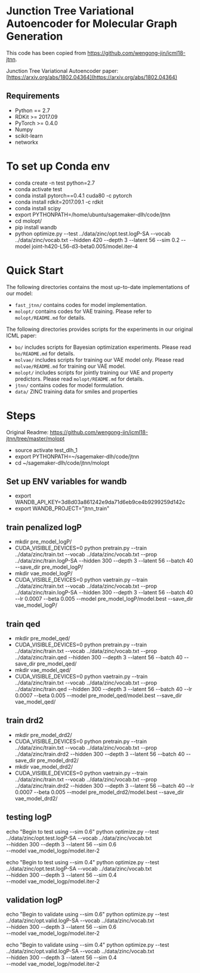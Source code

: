 # Junction Tree Variational Autoencoder for Molecular Graph Generation

This code has been copied from https://github.com/wengong-jin/icml18-jtnn.

Junction Tree Variational Autoencoder paper: [https://arxiv.org/abs/1802.04364](https://arxiv.org/abs/1802.04364)


## Requirements
* Python == 2.7
* RDKit >= 2017.09
* PyTorch >= 0.4.0
* Numpy
* scikit-learn
* networkx

# To set up Conda env

* conda create -n test python=2.7
* conda activate test
* conda install pytorch==0.4.1 cuda80 -c pytorch
* conda install rdkit=2017.09.1 -c rdkit
* conda install scipy
* export PYTHONPATH=/home/ubuntu/sagemaker-dlh/code/jtnn
* cd molopt/
* pip install wandb
* python optimize.py --test ../data/zinc/opt.test.logP-SA --vocab ../data/zinc/vocab.txt --hidden 420 --depth 3 --latent 56 --sim 0.2 --model joint-h420-L56-d3-beta0.005/model.iter-4

# Quick Start
The following directories contains the most up-to-date implementations of our model:
* `fast_jtnn/` contains codes for model implementation.
* `molopt/` contains codes for VAE training. Please refer to `molopt/README.md` for details.

The following directories provides scripts for the experiments in our original ICML paper:
* `bo/` includes scripts for Bayesian optimization experiments. Please read `bo/README.md` for details.
* `molvae/` includes scripts for training our VAE model only. Please read `molvae/README.md` for training our VAE model.
* `molopt/` includes scripts for jointly training our VAE and property predictors. Please read `molopt/README.md` for details.
* `jtnn/` contains codes for model formulation.
* `data/` ZINC training data for smiles and properties

# Steps

Original Readme:
https://github.com/wengong-jin/icml18-jtnn/tree/master/molopt
* source activate test_dlh_1
* export PYTHONPATH=~/sagemaker-dlh/code/jtnn
* cd ~/sagemaker-dlh/code/jtnn/molopt

## Set up ENV variables for wandb
* export WANDB_API_KEY=3d8d03a861242e9da71d6eb9ce4b9299259d142c
* export WANDB_PROJECT="jtnn_train"

## train penalized logP

* mkdir pre_model_logP/
* CUDA_VISIBLE_DEVICES=0 python pretrain.py --train ../data/zinc/train.txt --vocab ../data/zinc/vocab.txt --prop ../data/zinc/train.logP-SA --hidden 300 --depth 3 --latent 56 --batch 40 --save_dir pre_model_logP/
* mkdir vae_model_logP/
* CUDA_VISIBLE_DEVICES=0 python vaetrain.py --train ../data/zinc/train.txt --vocab ../data/zinc/vocab.txt --prop ../data/zinc/train.logP-SA --hidden 300 --depth 3 --latent 56 --batch 40 --lr 0.0007 --beta 0.005 --model pre_model_logP/model.best --save_dir vae_model_logP/

## train qed

* mkdir pre_model_qed/
* CUDA_VISIBLE_DEVICES=0 python pretrain.py --train ../data/zinc/train.txt --vocab ../data/zinc/vocab.txt --prop ../data/zinc/train.qed --hidden 300 --depth 3 --latent 56 --batch 40 --save_dir pre_model_qed/
* mkdir vae_model_qed/
* CUDA_VISIBLE_DEVICES=0 python vaetrain.py --train ../data/zinc/train.txt --vocab ../data/zinc/vocab.txt --prop ../data/zinc/train.qed --hidden 300 --depth 3 --latent 56 --batch 40 --lr 0.0007 --beta 0.005 --model pre_model_qed/model.best --save_dir vae_model_qed/


## train drd2

* mkdir pre_model_drd2/
* CUDA_VISIBLE_DEVICES=0 python pretrain.py --train ../data/zinc/train.txt --vocab ../data/zinc/vocab.txt --prop ../data/zinc/train.drd2 --hidden 300 --depth 3 --latent 56 --batch 40 --save_dir pre_model_drd2/
* mkdir vae_model_drd2/
* CUDA_VISIBLE_DEVICES=0 python vaetrain.py --train ../data/zinc/train.txt --vocab ../data/zinc/vocab.txt --prop ../data/zinc/train.drd2 --hidden 300 --depth 3 --latent 56 --batch 40 --lr 0.0007 --beta 0.005 --model pre_model_drd2/model.best --save_dir vae_model_drd2/


## testing logP

echo "Begin to test using --sim 0.6"
python optimize.py --test ../data/zinc/opt.test.logP-SA --vocab ../data/zinc/vocab.txt \
--hidden 300 --depth 3 --latent 56 --sim 0.6 \
--model vae_model_logp/model.iter-2

echo "Begin to test using --sim 0.4"
python optimize.py --test ../data/zinc/opt.test.logP-SA --vocab ../data/zinc/vocab.txt \
--hidden 300 --depth 3 --latent 56 --sim 0.4 \
--model vae_model_logp/model.iter-2


## validation logP

echo "Begin to validate using --sim 0.6"
python optimize.py --test ../data/zinc/opt.valid.logP-SA --vocab ../data/zinc/vocab.txt \
--hidden 300 --depth 3 --latent 56 --sim 0.6\
--model vae_model_logp/model.iter-2

echo "Begin to validate using --sim 0.4"
python optimize.py --test ../data/zinc/opt.valid.logP-SA --vocab ../data/zinc/vocab.txt \
--hidden 300 --depth 3 --latent 56 --sim 0.4\
--model vae_model_logp/model.iter-2

